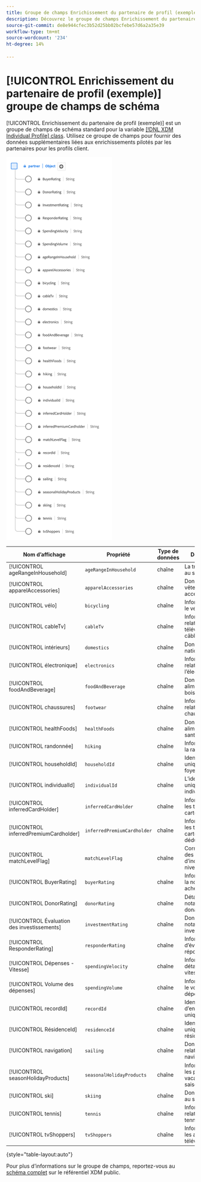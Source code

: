 ```yaml
---
title: Groupe de champs Enrichissement du partenaire de profil (exemple)
description: Découvrez le groupe de champs Enrichissement du partenaire de profil (exemple) .
source-git-commit: de8e944cfec3b52d25bb02bcfebe57d6a2a35e39
workflow-type: tm+mt
source-wordcount: '234'
ht-degree: 14%

---
```



# [!UICONTROL Enrichissement du partenaire de profil (exemple)] groupe de champs de schéma

[!UICONTROL Enrichissement du partenaire de profil (exemple)] est un groupe de champs de schéma standard pour la variable [[!DNL XDM Individual Profile] class](../../classes/individual-profile.md). Utilisez ce groupe de champs pour fournir des données supplémentaires liées aux enrichissements pilotés par les partenaires pour les profils client.

![Un diagramme de [!UICONTROL Enrichissement du partenaire de profil (exemple)] groupe de champs.](../../images/field-groups/profile-partner-enrichment-sample.png)

| Nom d’affichage | Propriété | Type de données | Description |
|-----------------------------|------------------------|-----------|----------------------------------|
| [!UICONTROL ageRangeInHousehold] | `ageRangeInHousehold` | chaîne | La tranche d’âge au sein du foyer. |
| [!UICONTROL apparelAccessories] | `apparelAccessories` | chaîne | Données sur les vêtements et accessoires. |
| [!UICONTROL vélo] | `bicycling` | chaîne | Informations sur le vélo. |
| [!UICONTROL cableTv] | `cableTv` | chaîne | Informations relatives à la télévision par câble. |
| [!UICONTROL intérieurs] | `domestics` | chaîne | Données nationales. |
| [!UICONTROL électronique] | `electronics` | chaîne | Informations relatives à l’électronique. |
| [!UICONTROL foodAndBeverage] | `foodAndBeverage` | chaîne | Données sur les aliments et les boissons. |
| [!UICONTROL chaussures] | `footwear` | chaîne | Informations relatives aux chaussures. |
| [!UICONTROL healthFoods] | `healthFoods` | chaîne | Données sur les aliments pour la santé. |
| [!UICONTROL randonnée] | `hiking` | chaîne | Informations sur la randonnée. |
| [!UICONTROL householdId] | `householdId` | chaîne | Identifiant unique d’un foyer. |
| [!UICONTROL individualId] | `individualId` | chaîne | L’identifiant unique d’un individu. |
| [!UICONTROL inferredCardHolder] | `inferredCardHolder` | chaîne | Informations sur les titulaires de carte déduites. |
| [!UICONTROL inferredPremiumCardholder] | `inferredPremiumCardholder` | chaîne | Informations sur les titulaires de carte Premium déduites. |
| [!UICONTROL matchLevelFlag] | `matchLevelFlag` | chaîne | Correspondance des données d’indicateur de niveau. |
| [!UICONTROL BuyerRating] | `buyerRating` | chaîne | Informations sur la notation des acheteurs. |
| [!UICONTROL DonorRating] | `donorRating` | chaîne | Détails de la notation des donateurs. |
| [!UICONTROL Évaluation des investissements] | `investmentRating` | chaîne | Données de notation des investissements. |
| [!UICONTROL ResponderRating] | `responderRating` | chaîne | Informations d’évaluation des réponses. |
| [!UICONTROL Dépenses - Vitesse] | `spendingVelocity` | chaîne | Informations détaillées sur la vitesse. |
| [!UICONTROL Volume des dépenses] | `spendingVolume` | chaîne | Informations sur le volume des dépenses. |
| [!UICONTROL recordId] | `recordId` | chaîne | Identifiant d’enregistrement unique. |
| [!UICONTROL RésidenceId] | `residenceId` | chaîne | Identifiant unique de la résidence. |
| [!UICONTROL navigation] | `sailing` | chaîne | Données relatives à la navigation. |
| [!UICONTROL seasonHolidayProducts] | `seasonalHolidayProducts` | chaîne | Informations sur les produits des vacances saisonnières. |
| [!UICONTROL ski] | `skiing` | chaîne | Données liées au ski. |
| [!UICONTROL tennis] | `tennis` | chaîne | Informations relatives au tennis. |
| [!UICONTROL tvShoppers] | `tvShoppers` | chaîne | Informations sur les acheteurs de télévision. |

{style="table-layout:auto"}

Pour plus d’informations sur le groupe de champs, reportez-vous au [schéma complet](https://github.com/adobe/xdm/blob/master/components/fieldgroups/profile/partner-profile-enrichment/profile-partner-enrichment-sample.schema.json) sur le référentiel XDM public.
